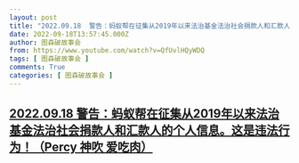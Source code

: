 ```yaml
---
layout: post
title: "2022.09.18  警告：蚂蚁帮在征集从2019年以来法治基金法治社会捐款人和汇款人的个人信息。这是违法行为！（Percy 神吹 爱吃肉）"
date: 2022-09-18T13:57:45.000Z
author: 图森破故事会
from: https://www.youtube.com/watch?v=QfUvlHQyWDQ
tags: [ 图森破故事会 ]
comments: True
categories: [ 图森破故事会 ]
---
```

<!--1663509465000-->
[2022.09.18  警告：蚂蚁帮在征集从2019年以来法治基金法治社会捐款人和汇款人的个人信息。这是违法行为！（Percy 神吹 爱吃肉）](https://www.youtube.com/watch?v=QfUvlHQyWDQ)
------

<div>

</div>
